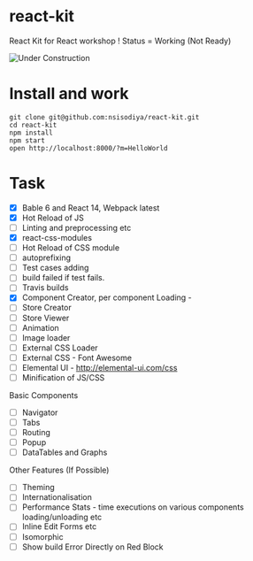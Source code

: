 # react-kit
React Kit for React workshop ! Status = Working (Not Ready)

![Under Construction](http://s29.postimg.org/71vwj0gef/under_Construction.gif)

# Install and work

```
git clone git@github.com:nsisodiya/react-kit.git
cd react-kit
npm install
npm start
open http://localhost:8000/?m=HelloWorld
```

# Task

- [x] Bable 6 and React 14, Webpack latest
- [x] Hot Reload of JS
- [ ] Linting and preprocessing etc
- [x] react-css-modules
- [ ] Hot Reload of CSS module
- [ ] autoprefixing
- [ ] Test cases adding
- [ ] build failed if test fails.
- [ ] Travis builds
- [x] Component Creator, per component Loading -
- [ ] Store Creator
- [ ] Store Viewer
- [ ] Animation
- [ ] Image loader
- [ ] External CSS Loader
- [ ] External CSS - Font Awesome
- [ ] Elemental UI - http://elemental-ui.com/css
- [ ] Minification of JS/CSS

Basic Components

- [ ] Navigator
- [ ] Tabs
- [ ] Routing
- [ ] Popup
- [ ] DataTables and Graphs

Other Features (If Possible)

- [ ] Theming
- [ ] Internationalisation
- [ ] Performance Stats - time executions on various components loading/unloading etc
- [ ] Inline Edit Forms etc
- [ ] Isomorphic
- [ ] Show build Error Directly on Red Block

